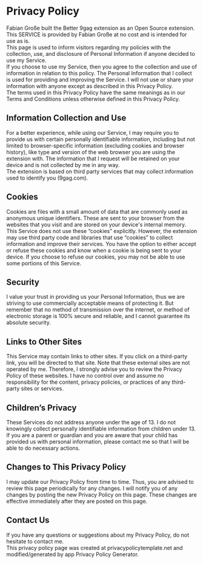 # Privacy Policy
Fabian Große built the Better 9gag extension as an Open Source extension. This SERVICE is provided by Fabian Große at no cost and is intended for use as is. <br>
This page is used to inform visitors regarding my policies with the collection, use, and disclosure of Personal Information if anyone decided to use my Service. <br>
If you choose to use my Service, then you agree to the collection and use of information in relation to this policy. The Personal Information that I collect is used for providing and improving the Service. I will not use or share your information with anyone except as described in this Privacy Policy. <br>
The terms used in this Privacy Policy have the same meanings as in our Terms and Conditions unless otherwise defined in this Privacy Policy. 

## Information Collection and Use
For a better experience, while using our Service, I may require you to provide us with certain personally identifiable information, including but not limited to browser-specific information (excluding cookies and browser history), like type and version of the web browser you are using the extension with. The information that I request will be retained on your device and is not collected by me in any way. <br>
The extension is based on third party services that may collect information used to identify you (9gag.com).

## Cookies
Cookies are files with a small amount of data that are commonly used as anonymous unique identifiers. These are sent to your browser from the websites that you visit and are stored on your device's internal memory. <br>
This Service does not use these “cookies” explicitly. However, the extension may use third party code and libraries that use “cookies” to collect information and improve their services. You have the option to either accept or refuse these cookies and know when a cookie is being sent to your device. If you choose to refuse our cookies, you may not be able to use some portions of this Service. 

## Security
I value your trust in providing us your Personal Information, thus we are striving to use commercially acceptable means of protecting it. But remember that no method of transmission over the internet, or method of electronic storage is 100% secure and reliable, and I cannot guarantee its absolute security. 

## Links to Other Sites
This Service may contain links to other sites. If you click on a third-party link, you will be directed to that site. Note that these external sites are not operated by me. Therefore, I strongly advise you to review the Privacy Policy of these websites. I have no control over and assume no responsibility for the content, privacy policies, or practices of any third-party sites or services. 

## Children’s Privacy
These Services do not address anyone under the age of 13. I do not knowingly collect personally identifiable information from children under 13. If you are a parent or guardian and you are aware that your child has provided us with personal information, please contact me so that I will be able to do necessary actions. 

## Changes to This Privacy Policy
I may update our Privacy Policy from time to time. Thus, you are advised to review this page periodically for any changes. I will notify you of any changes by posting the new Privacy Policy on this page. These changes are effective immediately after they are posted on this page. 

## Contact Us
If you have any questions or suggestions about my Privacy Policy, do not hesitate to contact me. <br>
This privacy policy page was created at privacypolicytemplate.net and modified/generated by app Privacy Policy Generator.